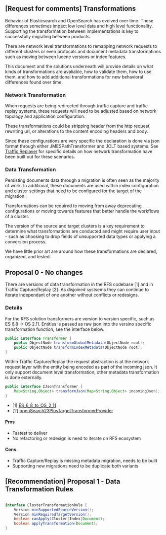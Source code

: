 ## [Request for comments] Transformations

Behavior of Elasticsearch and OpenSearch has evolved over time.  These differences sometimes impact low level data and high level functionality.  Supporting the transformation between implementations is key to successfully migrating between products.

There are network level transformations to remapping network requests to different clusters or even protocals and document metadata transformations such as moving between lucene versions or index features. 

This document and the solutions underneath will provide details on what kinds of transformations are avaliable, how to validate them, how to use them, and how to add additional transformations for new behavioral differences found over time.

### Network Transformation
When requests are being redirected through traffic capture and traffic replay systems, these requests will need to be adjusted based on network topology and application configuration.

These transformations could be stripping header from the http request, rewriting url, or alterations to the content encoding headers and body.

Since these configurations are very specific the declaration is done via json format through either JMESPathTransformer and JOLT based systems.  See [Traffic Replayer](..TrafficCapture/trafficReplayer/README.md) for specific details on how network transformation have been built out for these scenarios. 

### Data Transformation
Persisting documents data through a migration is often seen as the majority of work. In additional, these documents are used within index configuration and cluster settings that need to be configured for the target of the migration.

Transformations can be required to moving from away deprecating configurations or moving towards features that better handle the workflows of a cluster.

The version of the source and target clusters is a key requirement to determine what transformations are conducted and might require user input - such as choosing to drop fields of unsupported data types or applying a conversion process.

We have little prior art are around how these transformations are declared, organized, and tested.

## Proposal 0 - No changes
There are versions of data transformation in the RFS codebase [1] and in Traffic Capture/Replay [2].  As disjoined systsems they can continue to iterate independant of one another without conflicts or redesigns.

### Details
For the RFS solution transformers are version to version specific, such as ES 6.8 -> OS 2.11.  Entities is passed as raw json into the versino specific transformation function, see the interface below. 

```java
public interface Transformer {
    public ObjectNode transformGlobalMetadata(ObjectNode root);
    public ObjectNode transformIndexMetadata(ObjectNode root);    
}
```

Within Traffic Capture/Replay the request abstraction is at the network request layer with the entity being encoded as part of the incoming json.  It only support document level transformation, other metadata transformation is done externally.


```java
public interface IJsonTransformer {
    Map<String,Object> transformJson(Map<String,Object> incomingJson);
}
```


- [1]  [ES_6_8_to_OS_2_11](../RFS/src/main/java/com/rfs/transformers/Transformer_ES_6_8_to_OS_2_11.java)
- [2]  [openSearch23PlusTargetTransformerProvider](../TrafficCapture/transformationPlugins/jsonMessageTransformers/openSearch23PlusTargetTransformerProvider/src/main/java/org/opensearch/migrations/transform/JsonTypeMappingTransformer.java)

#### Pros
- Fastest to deliver
- No refactoring or redesign is need to iterate on RFS ecosystem
#### Cons
- Traffic Capture/Replay is missing metadata migration, needs to be built
- Supporting new migrations need to be duplicate both variants

## [Recommendation] Proposal 1 - Data Transformation Rules

```java

interface ClusterTransformationRule {
    Version minSupportedSourceVersion();
    Version minRequiredTargetVersion();
    boolean canApply(Cluster|Index|Document);
    boolean applyTransformation(Document);
}
```

